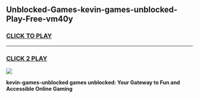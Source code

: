 
## Unblocked-Games-kevin-games-unblocked-Play-Free-vm40y
<h3>
<a href="https://premium76.site?title=kevin-games-unblocked&ref=21A">CLICK TO PLAY</a></h3>
<hr>

<h3>
<a href="https://premium76.site?title=kevin-games-unblocked&ref=21A">CLICK 2 PLAY</a>
  
</h3>

<a href="https://premium76.site?title=kevin-games-unblocked&ref=21A"><img src="https://clearcache.store/games.png"></a>


**kevin-games-unblocked games unblocked: Your Gateway to Fun and Accessible Online Gaming**
